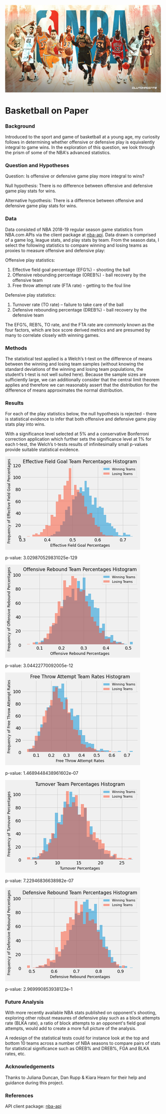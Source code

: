 ![](images/NBA-Goat.jpg)

# Basketball on Paper

### Background

Introduced to the sport and game of basketball at a young age, my curiosity follows in determining whether offensive or defensive play is equivalently integral to game wins. In the exploration of this question, we look through the prism of some of the NBA's advanced statistics.  

### Question and Hypotheses

Question: Is offensive or defensive game play more integral to wins?

Null hypothesis: There is no difference between offensive and defensive game play stats for wins.

Alternative hypothesis: There is a difference between offensive and defensive game play stats for wins.

### Data

Data consisted of NBA 2018-19 regular season game statistics from NBA.com APIs via the client package at [nba-api](https://pypi.org/project/nba-api/). Data drawn is comprised of a game log, league stats, and play stats by team. From the season data, I select the following statistics to compare winning and losing teams as proxies to measure offensive and defensive play:

Offensive play statistics:
1. Effective field goal percentage (EFG%) - shooting the ball
1. Offensive rebounding percentage (OREB%) - ball recovery by the offensive team
1. Free throw attempt rate (FTA rate) - getting to the foul line

Defensive play statistics:
1. Turnover rate (TO rate) – failure to take care of the ball
1. Defensive rebounding percentage (DREB%) - ball recovery by the defensive team

The EFG%, REB%, TO rate, and the FTA rate are commonly known as the four factors, which are box score derived metrics and are presumed by many to correlate closely with winning games. 

### Methods

The statistical test applied is a Welch’s t-test on the difference of means between the winning and losing team samples (without knowing the standard deviations of the winning and losing team populations, the student’s t-test is not well suited here). Because the sample sizes are sufficiently large, we can additionally consider that the central limit theorem applies and therefore we can reasonably assert that the distribution for the difference of means approximates the normal distribution.

### Results

For each of the play statistics below, the null hypothesis is rejected - there is statistical evidence to infer that both offensive and defensive game play stats play into wins.

With a significance level selected at 5% and a conservative Bonferroni correction application which further sets the significance level at 1% for each t-test, the Welch’s t-tests results of infinitesimally small p-values provide suitable statistical evidence. 

![](images/EFG.png)

p-value: 3.029870529831025e-129

![](images/OREB.png)

p-value: 3.04422770092005e-12

![](images/FTAR.png)

p-value: 1.4689448438961602e-07

![](images/TO.png)

p-value: 7.22946836638982e-07

![](images/DREB.png)

p-value: 2.969990853938123e-1

### Future Analysis

With more recently available NBA stats published on opponent's shooting, exploring other robust measures of defensive play such as a block attempts rate (BLKA rate), a ratio of block attempts to an opponent's field goal attempts, would add to create a more full picture of the analysis.

A redesign of the statistical tests could for instance look at the top and bottom 10 teams across a number of NBA seasons to compare pairs of stats for statistical significance such as OREB% and DREB%, FGA and BLKA rates, etc.

### Acknowledgements

Thanks to Juliana Duncan, Dan Rupp & Kiara Hearn for their help and guidance during this project.

### References
API client package: [nba-api](https://pypi.org/project/nba-api/)
